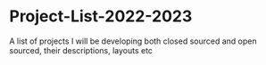 # Project-List-2022-2023
A list of projects I will be developing both closed sourced and open sourced, their descriptions, layouts etc
